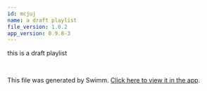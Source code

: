 ```yaml
---
id: mcjuj
name: a draft playlist
file_version: 1.0.2
app_version: 0.9.8-3
---
```


<!-- Intro - Do not remove this comment -->
this is a draft playlist

<br/>

This file was generated by Swimm. [Click here to view it in the app](http://localhost:5000/repos/Z2l0aHViJTNBJTNBdDElM0ElM0FlcmFuLXN3aW1t/playlists/mcjuj).